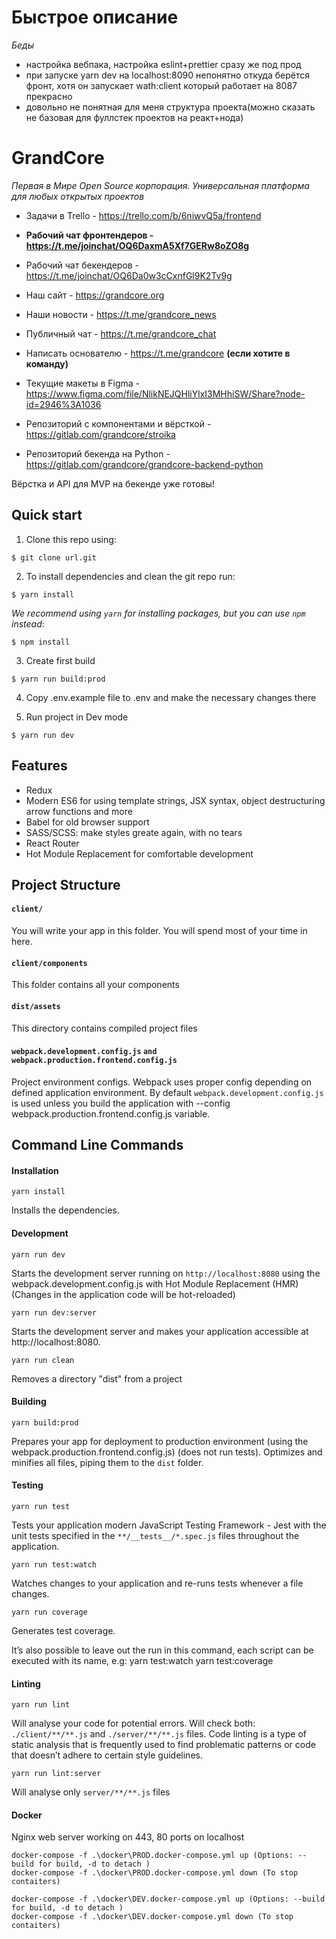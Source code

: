 # Быстрое описание

*Беды*

- настройка вебпака, настройка eslint+prettier сразу же под прод
- при запуске yarn dev на localhost:8090 непонятно откуда берётся фронт, хотя он запускает wath:client который работает на 8087 прекрасно 
- довольно не понятная для меня структура проекта(можно сказать не базовая для фуллстек проектов на реакт+нода)


# GrandCore

*Первая в Мире Open Source корпорация. Универсальная платформа для любых открытых проектов*

- Задачи в Trello - https://trello.com/b/6niwvQ5a/frontend
- **Рабочий чат фронтендеров - https://t.me/joinchat/OQ6DaxmA5Xf7GERw8oZO8g** 
- Рабочий чат бекендеров -  https://t.me/joinchat/OQ6Da0w3cCxnfGl9K2Tv9g

- Наш сайт - https://grandcore.org
- Наши новости - https://t.me/grandcore_news
- Публичный чат - https://t.me/grandcore_chat
- Написать основателю - https://t.me/grandcore  **(если хотите в команду)**

- Текущие макеты в Figma - https://www.figma.com/file/NlikNEJQHliYlxI3MHhiSW/Share?node-id=2946%3A1036
- Репозиторий с компонентами и вёрсткой - https://gitlab.com/grandcore/stroika
- Репозиторий бекенда на Python - https://gitlab.com/grandcore/grandcore-backend-python


Вёрстка и API для MVP на бекенде уже готовы!

## Quick start

1. Clone this repo using:
  ```shell
  $ git clone url.git
  ```

2. To install dependencies and clean the git repo run:

  ```shell
  $ yarn install
  ```

  *We recommend using `yarn` for installing packages, but you can use `npm` instead*:

  ```shell
  $ npm install
  ```
3. Create first build

  ```shell
  $ yarn run build:prod
  ```
4. Copy .env.example file to .env and make the necessary changes there

5. Run project in Dev mode

  ```shell
  $ yarn run dev
  ```

## Features

* Redux
* Modern ES6 for using template strings, JSX syntax, object destructuring arrow functions and more
* Babel for old browser support
* SASS/SCSS: make styles greate again, with no tears
* React Router
* Hot Module Replacement for comfortable development

## Project Structure

#### `client/`

You will write your app in this folder. You will spend most of your time in here.

#### `client/components`

This folder contains all your components

#### `dist/assets`
This directory contains compiled project files

#### `webpack.development.config.js` `and webpack.production.frontend.config.js`
Project environment configs. Webpack uses proper config depending on defined application environment.
By default `webpack.development.config.js` is used unless you build the application with --config webpack.production.frontend.config.js variable.


## Command Line Commands

#### Installation

```Shell
yarn install
```
Installs the dependencies.

#### Development

```Shell
yarn run dev
```

Starts the development server running on `http://localhost:8080` using the webpack.development.config.js with Hot Module Replacement (HMR) (Changes in the application code will be hot-reloaded)

```Shell
yarn run dev:server
```

Starts the development server and makes your application accessible at http://localhost:8080.

```Shell
yarn run clean
```
Removes a directory "dist" from a project

#### Building

```Shell
yarn build:prod
```

Prepares your app for deployment to production environment (using the webpack.production.frontend.config.js) (does not run tests). Optimizes and minifies all files, piping them to the `dist` folder.


#### Testing

```Shell
yarn run test
```

Tests your application modern JavaScript Testing Framework - Jest with the unit tests specified in the `**/__tests__/*.spec.js` files
throughout the application.

```Shell
yarn run test:watch
```

Watches changes to your application and re-runs tests whenever a file changes.

```Shell
yarn run coverage
```

Generates test coverage.


It’s also possible to leave out the run in this command, each script can be executed with its name, e.g:
yarn test:watch
yarn test:coverage

#### Linting

```Shell
yarn run lint
```
Will analyse your code for potential errors. Will check both: `./client/**/**.js` and `./server/**/**.js` files.
Code linting is a type of static analysis that is frequently used to find problematic patterns or code that doesn’t adhere to certain style guidelines.


```Shell
yarn run lint:server
```

Will analyse only  `server/**/**.js` files

#### Docker
Nginx web server working on 443, 80 ports on localhost

```run production
docker-compose -f .\docker\PROD.docker-compose.yml up (Options: --build for build, -d to detach )
docker-compose -f .\docker\PROD.docker-compose.yml down (To stop contaiters)
```
```run develop
docker-compose -f .\docker\DEV.docker-compose.yml up (Options: --build for build, -d to detach )
docker-compose -f .\docker\DEV.docker-compose.yml down (To stop contaiters)
```
